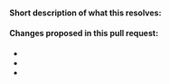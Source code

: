 #### Short description of what this resolves:

#### Changes proposed in this pull request:

  -
  -
  -
